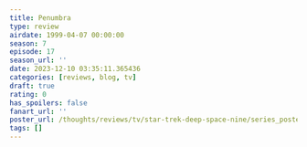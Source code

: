 ```yaml
---
title: Penumbra
type: review
airdate: 1999-04-07 00:00:00
season: 7
episode: 17
season_url: ''
date: 2023-12-10 03:35:11.365436
categories: [reviews, blog, tv]
draft: true
rating: 0
has_spoilers: false
fanart_url: ''
poster_url: /thoughts/reviews/tv/star-trek-deep-space-nine/series_poster.jpg
tags: []
---
```


